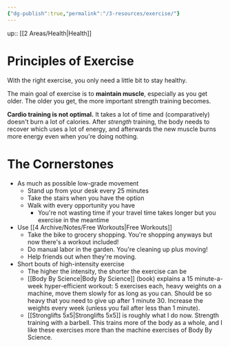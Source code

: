 ```yaml
---
{"dg-publish":true,"permalink":"/3-resources/exercise/"}
---
```


up:: [[2 Areas/Health\|Health]]

# Principles of Exercise
With the right exercise, you only need a little bit to stay healthy.

The main goal of exercise is to **maintain muscle**, especially as you get older. The older you get, the more important strength training becomes.

**Cardio training is not optimal.** It takes a lot of time and (comparatively) doesn't burn a lot of calories. After *strength* training, the body needs to recover which uses a lot of energy, and afterwards the new muscle burns more energy even when you're doing nothing.

# The Cornerstones
- As much as possible low-grade movement
	- Stand up from your desk every 25 minutes
	- Take the stairs when you have the option
	- Walk with every opportunity you have
		- You're not wasting time if your travel time takes longer but you exercise in the meantime
- Use [[4 Archive/Notes/Free Workouts\|Free Workouts]]
	- Take the bike to grocery shopping. You're shopping anyways but now there's a workout included!
	- Do manual labor in the garden. You're cleaning up plus moving!
	- Help friends out when they're moving.
- Short bouts of high-intensity exercise
	- The higher the intensity, the shorter the exercise can be
	- [[Body By Science\|Body By Science]] (book) explains a 15 minute-a-week hyper-efficient workout: 5 exercises each, heavy weights on a machine, move them slowly for as long as you can. Should be so heavy that you need to give up after 1 minute 30. Increase the weights every week (unless you fail after less than 1 minute).
	- [[Stronglifts 5x5\|Stronglifts 5x5]] is roughly what I do now. Strength training with a barbell. This trains more of the body as a whole, and I like these exercises more than the machine exercises of Body By Science.